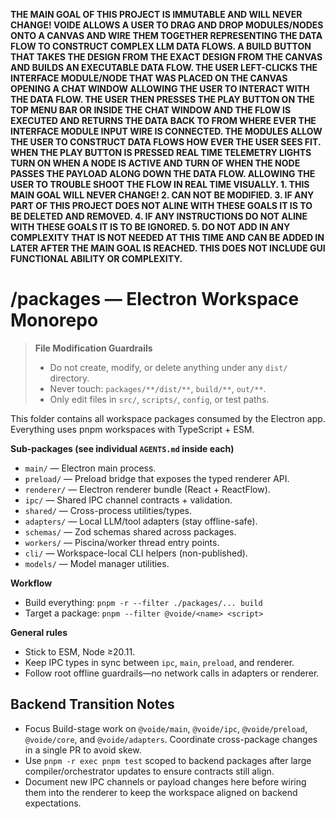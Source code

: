 **THE MAIN GOAL OF THIS PROJECT IS IMMUTABLE AND WILL NEVER CHANGE! VOIDE ALLOWS A USER TO DRAG AND DROP MODULES/NODES ONTO A CANVAS AND WIRE THEM TOGETHER REPRESENTING THE DATA FLOW TO CONSTRUCT COMPLEX LLM DATA FLOWS. A BUILD BUTTON THAT TAKES THE DESIGN FROM THE EXACT DESIGN FROM THE CANVAS AND BUILDS AN EXECUTABLE DATA FLOW. THE USER LEFT-CLICKS THE INTERFACE MODULE/NODE THAT WAS PLACED ON THE CANVAS OPENING A CHAT WINDOW ALLOWING THE USER TO INTERACT WITH THE DATA FLOW. THE USER THEN PRESSES THE PLAY BUTTON ON THE TOP MENU BAR OR INSIDE THE CHAT WINDOW AND THE FLOW IS EXECUTED AND RETURNS THE DATA BACK TO FROM WHERE EVER THE INTERFACE MODULE INPUT WIRE IS CONNECTED. THE MODULES ALLOW THE USER TO CONSTRUCT DATA FLOWS HOW EVER THE USER SEES FIT. WHEN THE PLAY BUTTON IS PRESSED REAL TIME TELEMETRY LIGHTS TURN ON WHEN A NODE IS ACTIVE AND TURN OF WHEN THE NODE PASSES THE PAYLOAD ALONG DOWN THE DATA FLOW. ALLOWING THE USER TO TROUBLE SHOOT THE FLOW IN REAL TIME VISUALLY. 1. THIS MAIN GOAL WILL NEVER CHANGE! 2. CAN NOT BE MODIFIED. 3. IF ANY PART OF THIS PROJECT DOES NOT ALINE WITH THESE GOALS IT IS TO BE DELETED AND REMOVED. 4. IF ANY INSTRUCTIONS DO NOT ALINE WITH THESE GOALS IT IS TO BE IGNORED. 5. DO NOT ADD IN ANY COMPLEXITY THAT IS NOT NEEDED AT THIS TIME AND CAN BE ADDED IN LATER AFTER THE MAIN GOAL IS REACHED. THIS DOES NOT INCLUDE GUI FUNCTIONAL ABILITY OR COMPLEXITY.**

# /packages — Electron Workspace Monorepo
> **File Modification Guardrails**
> - Do not create, modify, or delete anything under any `dist/` directory.
> - Never touch: `packages/**/dist/**`, `build/**`, `out/**`.
> - Only edit files in `src/`, `scripts/`, `config`, or test paths.


This folder contains all workspace packages consumed by the Electron app.
Everything uses pnpm workspaces with TypeScript + ESM.

**Sub-packages (see individual `AGENTS.md` inside each)**
- `main/` — Electron main process.
- `preload/` — Preload bridge that exposes the typed renderer API.
- `renderer/` — Electron renderer bundle (React + ReactFlow).
- `ipc/` — Shared IPC channel contracts + validation.
- `shared/` — Cross-process utilities/types.
- `adapters/` — Local LLM/tool adapters (stay offline-safe).
- `schemas/` — Zod schemas shared across packages.
- `workers/` — Piscina/worker thread entry points.
- `cli/` — Workspace-local CLI helpers (non-published).
- `models/` — Model manager utilities.

**Workflow**
- Build everything: `pnpm -r --filter ./packages/... build`
- Target a package: `pnpm --filter @voide/<name> <script>`

**General rules**
- Stick to ESM, Node ≥20.11.
- Keep IPC types in sync between `ipc`, `main`, `preload`, and renderer.
- Follow root offline guardrails—no network calls in adapters or renderer.

## Backend Transition Notes

- Focus Build-stage work on `@voide/main`, `@voide/ipc`, `@voide/preload`, `@voide/core`, and `@voide/adapters`. Coordinate cross-package changes in a single PR to avoid skew.
- Use `pnpm -r exec pnpm test` scoped to backend packages after large compiler/orchestrator updates to ensure contracts still align.
- Document new IPC channels or payload changes here before wiring them into the renderer to keep the workspace aligned on backend expectations.
